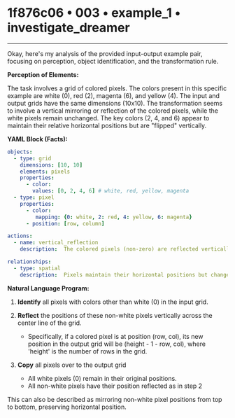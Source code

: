 # 1f876c06 • 003 • example_1 • investigate_dreamer

---
Okay, here's my analysis of the provided input-output example pair, focusing on perception, object identification, and the transformation rule.

**Perception of Elements:**

The task involves a grid of colored pixels. The colors present in this specific example are white (0), red (2), magenta (6), and yellow (4).  The input and output grids have the same dimensions (10x10). The transformation seems to involve a vertical mirroring or reflection of the colored pixels, while the white pixels remain unchanged. The key colors (2, 4, and 6) appear to maintain their relative horizontal positions but are "flipped" vertically.

**YAML Block (Facts):**



```yaml
objects:
  - type: grid
    dimensions: [10, 10]
    elements: pixels
    properties:
      - color:
        values: [0, 2, 4, 6] # white, red, yellow, magenta
  - type: pixel
    properties:
      - color:
         mapping: {0: white, 2: red, 4: yellow, 6: magenta}
      - position: [row, column]

actions:
  - name: vertical_reflection
    description:  The colored pixels (non-zero) are reflected vertically across the horizontal midline of the grid.

relationships:
  - type: spatial
    description:  Pixels maintain their horizontal positions but change their vertical positions based on the reflection.
```



**Natural Language Program:**

1.  **Identify** all pixels with colors other than white (0) in the input grid.

2.  **Reflect** the positions of these non-white pixels vertically across the center line of the grid.
    *   Specifically, if a colored pixel is at position (row, col), its new position in the output grid will be (height - 1 - row, col), where 'height' is the number of rows in the grid.

3.  **Copy** all pixels over to the output grid
    *   All white pixels (0) remain in their original positions.
    *   All non-white pixels have their position reflected as in step 2

This can also be described as mirroring non-white pixel positions from top to
bottom, preserving horizontal position.

